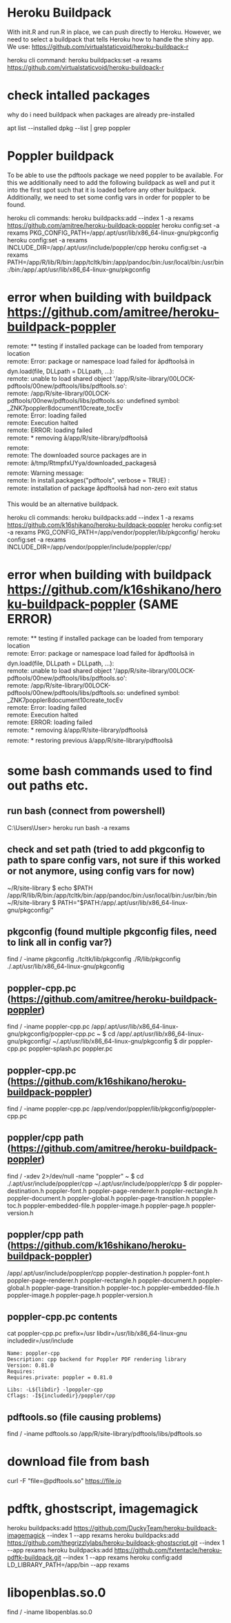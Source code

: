 # Heroku Buildpack
With init.R and run.R in place, we can push directly to Heroku.
However, we need to select a buildpack that tells Heroku how to handle the shiny app.
We use: https://github.com/virtualstaticvoid/heroku-buildpack-r

heroku cli command:
heroku buildpacks:set -a rexams https://github.com/virtualstaticvoid/heroku-buildpack-r

# check intalled packages
why do i need buildpack when packages are already pre-installed

apt list --installed
dpkg --list | grep poppler

# Poppler buildpack
To be able to use the pdftools package we need poppler to be available. 
For this we additionally need to add the following buildpack as well and put it into the first spot such that it is loaded before any other buildpack.
Additionally, we need to set some config vars in order for poppler to be found.

heroku cli commands:
heroku buildpacks:add --index 1 -a rexams https://github.com/amitree/heroku-buildpack-poppler
heroku config:set -a rexams PKG_CONFIG_PATH=/app/.apt/usr/lib/x86_64-linux-gnu/pkgconfig
heroku config:set -a rexams INCLUDE_DIR=/app/.apt/usr/include/poppler/cpp
heroku config:set -a rexams PATH=/app/R/lib/R/bin:/app/tcltk/bin:/app/pandoc/bin:/usr/local/bin:/usr/bin:/bin:/app/.apt/usr/lib/x86_64-linux-gnu/pkgconfig

# error when building with buildpack https://github.com/amitree/heroku-buildpack-poppler
remote:        ** testing if installed package can be loaded from temporary location        
remote:        Error: package or namespace load failed for âpdftoolsâ in dyn.load(file, DLLpath = DLLpath, ...):        
remote:         unable to load shared object '/app/R/site-library/00LOCK-pdftools/00new/pdftools/libs/pdftools.so':        
remote:          /app/R/site-library/00LOCK-pdftools/00new/pdftools/libs/pdftools.so: undefined symbol: _ZNK7poppler8document10create_tocEv        
remote:        Error: loading failed        
remote:        Execution halted        
remote:        ERROR: loading failed        
remote:        * removing â/app/R/site-library/pdftoolsâ        
remote:                
remote:        The downloaded source packages are in        
remote:        	â/tmp/RtmpfxUYya/downloaded_packagesâ        
remote:        Warning message:        
remote:        In install.packages("pdftools", verbose = TRUE) :        
remote:          installation of package âpdftoolsâ had non-zero exit status

This would be an alternative buildpack.

heroku cli commands:
heroku buildpacks:add --index 1 -a rexams https://github.com/k16shikano/heroku-buildpack-poppler
heroku config:set -a rexams PKG_CONFIG_PATH=/app/vendor/poppler/lib/pkgconfig/
heroku config:set -a rexams INCLUDE_DIR=/app/vendor/poppler/include/poppler/cpp/

# error when building with buildpack https://github.com/k16shikano/heroku-buildpack-poppler (SAME ERROR)
remote:        ** testing if installed package can be loaded from temporary location        
remote:        Error: package or namespace load failed for âpdftoolsâ in dyn.load(file, DLLpath = DLLpath, ...):        
remote:         unable to load shared object '/app/R/site-library/00LOCK-pdftools/00new/pdftools/libs/pdftools.so':        
remote:          /app/R/site-library/00LOCK-pdftools/00new/pdftools/libs/pdftools.so: undefined symbol: _ZNK7poppler8document10create_tocEv        
remote:        Error: loading failed        
remote:        Execution halted        
remote:        ERROR: loading failed        
remote:        * removing â/app/R/site-library/pdftoolsâ        
remote:        * restoring previous â/app/R/site-library/pdftoolsâ

# some bash commands used to find out paths etc.
## run bash (connect from powershell)
C:\Users\User> heroku run bash -a rexams

## check and set path (tried to add pkgconfig to path to spare config vars, not sure if this worked or not anymore, using config vars for now)
~/R/site-library $ echo $PATH
	/app/R/lib/R/bin:/app/tcltk/bin:/app/pandoc/bin:/usr/local/bin:/usr/bin:/bin
~/R/site-library $ PATH="$PATH:/app/.apt/usr/lib/x86_64-linux-gnu/pkgconfig/"

## pkgconfig (found multiple pkgconfig files, need to link all in config var?)
find / -iname pkgconfig
	./tcltk/lib/pkgconfig
	./R/lib/pkgconfig
	./.apt/usr/lib/x86_64-linux-gnu/pkgconfig

## poppler-cpp.pc (https://github.com/amitree/heroku-buildpack-poppler)
find / -iname poppler-cpp.pc
	/app/.apt/usr/lib/x86_64-linux-gnu/pkgconfig/poppler-cpp.pc	
		~ $ cd /app/.apt/usr/lib/x86_64-linux-gnu/pkgconfig/
			~/.apt/usr/lib/x86_64-linux-gnu/pkgconfig $ dir
				poppler-cpp.pc  poppler-splash.pc  poppler.pc
				
## poppler-cpp.pc (https://github.com/k16shikano/heroku-buildpack-poppler)
find / -iname poppler-cpp.pc
	/app/vendor/poppler/lib/pkgconfig/poppler-cpp.pc			

## poppler/cpp path (https://github.com/amitree/heroku-buildpack-poppler)
find / -xdev 2>/dev/null -name "poppler"
	~ $ cd ./.apt/usr/include/poppler/cpp
		~/.apt/usr/include/poppler/cpp $ dir
			poppler-destination.h    poppler-font.h    poppler-page-renderer.h    poppler-rectangle.h
			poppler-document.h       poppler-global.h  poppler-page-transition.h  poppler-toc.h
			poppler-embedded-file.h  poppler-image.h   poppler-page.h             poppler-version.h

## poppler/cpp path (https://github.com/k16shikano/heroku-buildpack-poppler)
/app/.apt/usr/include/poppler/cpp
	poppler-destination.h    poppler-font.h    poppler-page-renderer.h    poppler-rectangle.h
			poppler-document.h       poppler-global.h  poppler-page-transition.h  poppler-toc.h
			poppler-embedded-file.h  poppler-image.h   poppler-page.h             poppler-version.h


## poppler-cpp.pc contents
cat poppler-cpp.pc
	prefix=/usr
	libdir=/usr/lib/x86_64-linux-gnu
	includedir=/usr/include

	Name: poppler-cpp
	Description: cpp backend for Poppler PDF rendering library
	Version: 0.81.0
	Requires:
	Requires.private: poppler = 0.81.0

	Libs: -L${libdir} -lpoppler-cpp
	Cflags: -I${includedir}/poppler/cpp

## pdftools.so (file causing problems)
find / -iname pdftools.so
	/app/R/site-library/pdftools/libs/pdftools.so

# download file	from bash
curl -F "file=@pdftools.so" https://file.io


# pdftk, ghostscript, imagemagick
heroku buildpacks:add https://github.com/DuckyTeam/heroku-buildpack-imagemagick --index 1 --app rexams
heroku buildpacks:add https://github.com/thegrizzlylabs/heroku-buildpack-ghostscript.git --index 1 --app rexams
heroku buildpacks:add https://github.com/fxtentacle/heroku-pdftk-buildpack.git --index 1 --app rexams
heroku config:add LD_LIBRARY_PATH=/app/bin --app rexams	

# libopenblas.so.0
find / -iname libopenblas.so.0
